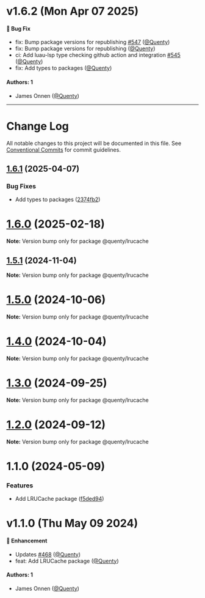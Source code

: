 # v1.6.2 (Mon Apr 07 2025)

#### 🐛 Bug Fix

- fix: Bump package versions for republishing [#547](https://github.com/Quenty/NevermoreEngine/pull/547) ([@Quenty](https://github.com/Quenty))
- fix: Bump package versions for republishing ([@Quenty](https://github.com/Quenty))
- ci: Add luau-lsp type checking github action and integration [#545](https://github.com/Quenty/NevermoreEngine/pull/545) ([@Quenty](https://github.com/Quenty))
- fix: Add types to packages ([@Quenty](https://github.com/Quenty))

#### Authors: 1

- James Onnen ([@Quenty](https://github.com/Quenty))

---

# Change Log

All notable changes to this project will be documented in this file.
See [Conventional Commits](https://conventionalcommits.org) for commit guidelines.

## [1.6.1](https://github.com/Quenty/NevermoreEngine/compare/@quenty/lrucache@1.6.0...@quenty/lrucache@1.6.1) (2025-04-07)


### Bug Fixes

* Add types to packages ([2374fb2](https://github.com/Quenty/NevermoreEngine/commit/2374fb2b043cfbe0e9b507b3316eec46a4e353a0))





# [1.6.0](https://github.com/Quenty/NevermoreEngine/compare/@quenty/lrucache@1.5.1...@quenty/lrucache@1.6.0) (2025-02-18)

**Note:** Version bump only for package @quenty/lrucache





## [1.5.1](https://github.com/Quenty/NevermoreEngine/compare/@quenty/lrucache@1.5.0...@quenty/lrucache@1.5.1) (2024-11-04)

**Note:** Version bump only for package @quenty/lrucache





# [1.5.0](https://github.com/Quenty/NevermoreEngine/compare/@quenty/lrucache@1.4.0...@quenty/lrucache@1.5.0) (2024-10-06)

**Note:** Version bump only for package @quenty/lrucache





# [1.4.0](https://github.com/Quenty/NevermoreEngine/compare/@quenty/lrucache@1.3.0...@quenty/lrucache@1.4.0) (2024-10-04)

**Note:** Version bump only for package @quenty/lrucache





# [1.3.0](https://github.com/Quenty/NevermoreEngine/compare/@quenty/lrucache@1.2.0...@quenty/lrucache@1.3.0) (2024-09-25)

**Note:** Version bump only for package @quenty/lrucache





# [1.2.0](https://github.com/Quenty/NevermoreEngine/compare/@quenty/lrucache@1.1.0...@quenty/lrucache@1.2.0) (2024-09-12)

**Note:** Version bump only for package @quenty/lrucache





# 1.1.0 (2024-05-09)


### Features

* Add LRUCache package ([f5ded94](https://github.com/Quenty/NevermoreEngine/commit/f5ded9480dc991105dfdb3c36d9152329a18882a))





# v1.1.0 (Thu May 09 2024)

#### 🚀 Enhancement

- Updates [#468](https://github.com/Quenty/NevermoreEngine/pull/468) ([@Quenty](https://github.com/Quenty))
- feat: Add LRUCache package ([@Quenty](https://github.com/Quenty))

#### Authors: 1

- James Onnen ([@Quenty](https://github.com/Quenty))
